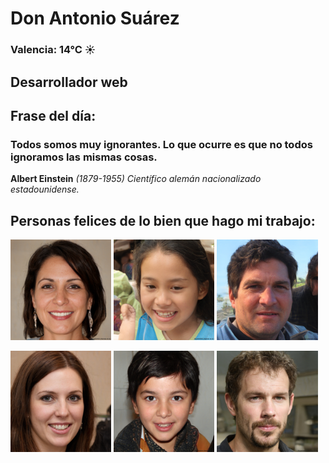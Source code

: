 # Don Antonio Suárez
### Valencia:  14°C ☀️
## Desarrollador web
## Frase del día:
<!-- START QUOTE -->
### Todos somos muy ignorantes. Lo que ocurre es que no todos ignoramos las mismas cosas.
**Albert Einstein** *(1879-1955) Científico alemán nacionalizado estadounidense.*
<!-- END QUOTE -->






## Personas felices de lo bien que hago mi trabajo:

<p float="left">
  <img src="src/image_0.png" width="32%" />
  <img src="src/image_1.png" width="32%" /> 
  <img src="src/image_2.png" width="32%" />
</p>
<p float="left">
  <img src="src/image_3.png" width="32%" />
  <img src="src/image_4.png" width="32%" /> 
  <img src="src/image_5.png" width="32%" />
</p>